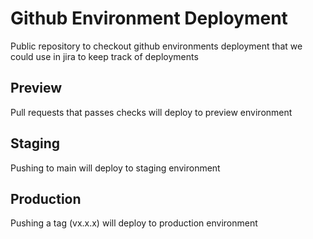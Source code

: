 # Github Environment Deployment
Public repository to checkout github environments deployment that we could use in jira to keep track of deployments

## Preview

Pull requests that passes checks will deploy to preview environment
## Staging

Pushing to main will deploy to staging environment

## Production

Pushing a tag (vx.x.x) will deploy to production environment